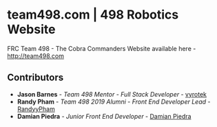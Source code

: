 # team498.com | 498 Robotics Website
FRC Team 498 - The Cobra Commanders Website available here - http://team498.com
## Contributors
* **Jason Barnes** - *Team 498 Mentor* - *Full Stack Developer* - [vyrotek](https://github.com/vyrotek)
* **Randy Pham** - *Team 498 2019 Alumni* - *Front End Developer Lead* - [RandyyPham](https://github.com/randyypham)
* **Damian Piedra** - *Junior Front End Developer* - [Damian Piedra](https://github.com/DamianPX)

